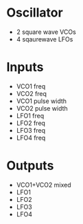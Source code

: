 # Oscillator
- 2 square wave VCOs
- 4 sqaurewave LFOs

# Inputs
- VCO1 freq
- VCO2 freq
- VCO1 pulse width
- VCO2 pulse width
- LFO1 freq 
- LFO2 freq 
- LFO3 freq 
- LFO4 freq 

# Outputs
- VCO1+VCO2 mixed
- LFO1
- LFO2
- LFO3
- LFO4


